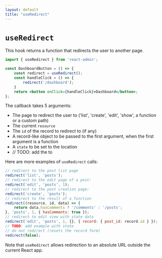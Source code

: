 ```yaml
---
layout: default
title: "useRedirect"
---
```


# `useRedirect`

This hook returns a function that redirects the user to another page.

```jsx
import { useRedirect } from 'react-admin';

const DashboardButton = () => {
    const redirect = useRedirect();
    const handleClick = () => {
        redirect('/dashboard');
    }
    return <button onClick={handleClick}>Dashboard</button>;
};
```

The callback takes 5 arguments:
 - The page to redirect the user to ('list', 'create', 'edit', 'show', a function or a custom path)
 - The current `resource`
 - The `id` of the record to redirect to (if any)
 - A record-like object to be passed to the first argument, when the first argument is a function
 - A `state` to be set to the location
 - // TODO: add the to

Here are more examples of `useRedirect` calls: 

```jsx
// redirect to the post list page
redirect('list', 'posts');
// redirect to the edit page of a post:
redirect('edit', 'posts', 1);
// redirect to the post creation page:
redirect('create', 'posts');
// redirect to the result of a function
redirect((resource, id, data) => { 
    return data.hasComments ? '/comments' : '/posts';
}, 'posts', 1, { hasComments: true });
// redirect to edit view with state data
redirect('edit', 'posts', 1, {}, { record: { post_id: record.id } });
// TODO: add example with state
// do not redirect (resets the record form)
redirect(false);
```

Note that `useRedirect` allows redirection to an absolute URL outside the current React app.
